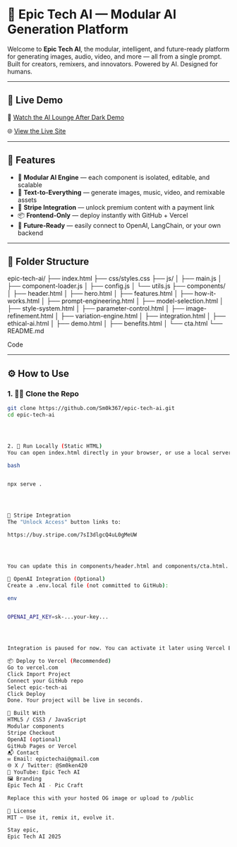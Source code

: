 # 🌌 Epic Tech AI — Modular AI Generation Platform

Welcome to **Epic Tech AI**, the modular, intelligent, and future-ready platform for generating images, audio, video, and more — all from a single prompt.  
Built for creators, remixers, and innovators. Powered by AI. Designed for humans.

---

## 🚀 Live Demo

🎥 [Watch the AI Lounge After Dark Demo](https://youtu.be/EJrzFbrmpEo)

🌐 [View the Live Site](https://sm0k367.github.io/epic-tech-ai/)

---

## 🧠 Features

- 🧠 **Modular AI Engine** — each component is isolated, editable, and scalable
- 🎨 **Text-to-Everything** — generate images, music, video, and remixable assets
- 🔐 **Stripe Integration** — unlock premium content with a payment link
- 📦 **Frontend-Only** — deploy instantly with GitHub + Vercel
- 🧬 **Future-Ready** — easily connect to OpenAI, LangChain, or your own backend

---

## 📁 Folder Structure





epic-tech-ai/ ├── index.html ├── css/styles.css ├── js/ │ ├── main.js │ ├── component-loader.js │ ├── config.js │ └── utils.js ├── components/ │ ├── header.html │ ├── hero.html │ ├── features.html │ ├── how-it-works.html │ ├── prompt-engineering.html │ ├── model-selection.html │ ├── style-system.html │ ├── parameter-control.html │ ├── image-refinement.html │ ├── variation-engine.html │ ├── integration.html │ ├── ethical-ai.html │ ├── demo.html │ ├── benefits.html │ └── cta.html └── README.md

Code



---

## ⚙️ How to Use

### 1. 🧑‍💻 Clone the Repo

```bash
git clone https://github.com/Sm0k367/epic-tech-ai.git
cd epic-tech-ai




2. 🧪 Run Locally (Static HTML)
You can open index.html directly in your browser, or use a local server:

bash


npx serve .




🔐 Stripe Integration
The "Unlock Access" button links to:

https://buy.stripe.com/7sI3dlgcQ4uL0gMeUW




You can update this in components/header.html and components/cta.html.

🧠 OpenAI Integration (Optional)
Create a .env.local file (not committed to GitHub):

env


OPENAI_API_KEY=sk-...your-key...




Integration is paused for now. You can activate it later using Vercel Edge Functions or Node.js backend.

📦 Deploy to Vercel (Recommended)
Go to vercel.com
Click Import Project
Connect your GitHub repo
Select epic-tech-ai
Click Deploy
Done. Your project will be live in seconds.

🧬 Built With
HTML5 / CSS3 / JavaScript
Modular components
Stripe Checkout
OpenAI (optional)
GitHub Pages or Vercel
📬 Contact
✉️ Email: epictechai@gmail.com
🌐 X / Twitter: @Sm0ken420
🎥 YouTube: Epic Tech AI
🖼️ Branding
Epic Tech AI - Pic Craft

Replace this with your hosted OG image or upload to /public

🧠 License
MIT — Use it, remix it, evolve it.

Stay epic,
Epic Tech AI 2025
